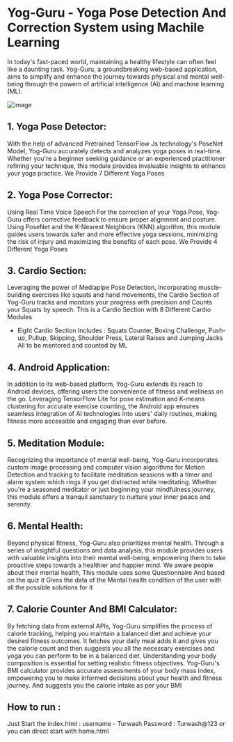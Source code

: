 # Yog-Guru - Yoga Pose Detection And Correction System using Machile Learning

In today's fast-paced world, maintaining a healthy lifestyle can often feel like a
daunting task. Yog-Guru, a groundbreaking web-based application, aims to simplify
and enhance the journey towards physical and mental well-being through the powern
of artificial intelligence (AI) and machine learning (ML).



![image](https://github.com/Turwash/Yog-Guru/assets/121122397/cf7b552a-00bc-4e52-be02-588fe5769319)

## 1. Yoga Pose Detector:
With the help of advanced Pretrained TensorFlow Js technology's PoseNet Model, Yog-Guru accurately
detects and analyzes yoga poses in real-time. Whether you're a beginner seeking
guidance or an experienced practitioner refining your technique, this module
provides invaluable insights to enhance your yoga practice. We Provide 7 Different
Yoga Poses

## 2. Yoga Pose Corrector:
Using Real Time Voice Speech For the correction of your Yoga Pose, Yog-Guru offers
corrective feedback to ensure proper alignment and posture. Using PoseNet and the
K-Nearest Neighbors (KNN) algorithm, this module guides users towards safer and
more effective yoga sessions, minimizing the risk of injury and maximizing the
benefits of each pose.
We Provide 4 Different Yoga Poses

## 3. Cardio Section:
Leveraging the power of Mediapipe Pose Detection, Incorporating muscle-building
exercises like squats and hand movements, the Cardio Section of Yog-Guru tracks and
monitors your progress with precision and Counts your Squats by speech.
This is a Cardio Section with 8 Different Cardio Modules
- Eight Cardio Section Includes : Squats Counter, Boxing Challenge, Push-up, Pullup, Skipping, Shoulder Press, Lateral Raises and Jumping Jacks
All to be mentored and counted by ML

## 4. Android Application:
In addition to its web-based platform, Yog-Guru extends its reach to Android devices,
offering users the convenience of fitness and wellness on the go. Leveraging
TensorFlow Lite for pose estimation and K-means clustering for accurate exercise
counting, the Android app ensures seamless integration of AI technologies into
users' daily routines, making fitness more accessible and engaging than ever before.

## 5. Meditation Module:
Recognizing the importance of mental well-being, Yog-Guru incorporates custom
image processing and computer vision algorithms for Motion Detection and
tracking to facilitate meditation sessions with a timer and alarm system which rings if
you get distracted while meditating. Whether you're a seasoned meditator or just
beginning your mindfulness journey, this module offers a tranquil sanctuary to
nurture your inner peace and serenity.

## 6. Mental Health:
Beyond physical fitness, Yog-Guru also prioritizes mental health. Through a series of
insightful questions and data analysis, this module provides users with valuable
insights into their mental well-being, empowering them to take proactive steps
towards a healthier and happier mind.
We aware people about their mental health, This module uses some Questionnaire
And based on the quiz it Gives the data of the Mental health condition of the user
with all the possible solutions for it

## 7. Calorie Counter And BMI Calculator:
By fetching data from external APIs, Yog-Guru simplifies the process of calorie tracking,
helping you maintain a balanced diet and achieve your desired fitness outcomes. It
fetches your daily meal adds it and gives you the calorie count and then suggests you
all the necessary exercises and yoga you can perform to be in a balanced diet.
Understanding your body composition is essential for setting realistic fitness
objectives. Yog-Guru's BMI calculator provides accurate assessments of your body
mass index, empowering you to make informed decisions about your health and
fitness journey. And suggests you the calorie intake as per your BMI


## How to run : 
Just Start the index.html : 
username - Turwash
Password : Turwash@123
or you can direct start with home.html

